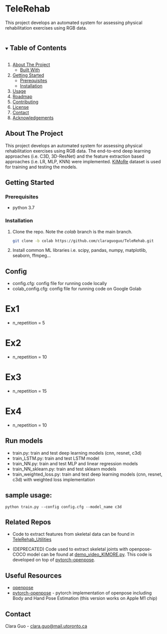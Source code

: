 # TeleRehab

This project develops an automated system for assessing physical rehabilitation exercises using RGB data.

<!-- TABLE OF CONTENTS -->
<details open="open">
  <summary><h2 style="display: inline-block">Table of Contents</h2></summary>
  <ol>
    <li>
      <a href="#about-the-project">About The Project</a>
      <ul>
        <li><a href="#built-with">Built With</a></li>
      </ul>
    </li>
    <li>
      <a href="#getting-started">Getting Started</a>
      <ul>
        <li><a href="#prerequisites">Prerequisites</a></li>
        <li><a href="#installation">Installation</a></li>
      </ul>
    </li>
    <li><a href="#usage">Usage</a></li>
    <li><a href="#roadmap">Roadmap</a></li>
    <li><a href="#contributing">Contributing</a></li>
    <li><a href="#license">License</a></li>
    <li><a href="#contact">Contact</a></li>
    <li><a href="#acknowledgements">Acknowledgements</a></li>
  </ol>
</details>



<!-- ABOUT THE PROJECT -->
## About The Project

This project develops an automated system for assessing physical rehabilitation exercises using RGB data. The end-to-end deep learning approaches (i.e. C3D, 3D-ResNet) and the feature extraction based approaches (i.e. LR, MLP, KNN) were implemented. [KiMoRe](https://github.com/petteriTeikari/KiMoRe_wrapper/wiki) dataset is used for training and testing the models.


<!-- GETTING STARTED -->
## Getting Started


### Prerequisites

* python 3.7

### Installation

1. Clone the repo. Note the *colab* branch is the main branch.
   ```sh
   git clone -b colab https://github.com/claraguoguo/TeleRehab.git
   ```
2. Install common ML libraries i.e. scipy, pandas, numpy, matplotlib, seaborn, ffmpeg...

<!-- USAGE EXAMPLES -->
## Config

* config.cfg: config file for running code locally
* colab_config.cfg: config file for running code on Google Golab 
  
# Ex1
* n_repetition = 5
# Ex2
* n_repetition = 10
# Ex3
* n_repetition = 15
# Ex4
* n_repetition = 10

## Run models
* train.py: train and test deep learning models (cnn, resnet, c3d)
* train_LSTM.py: train and test LSTM model
* train_NN.py: train and test MLP and linear regression models
* train_NN_sklearn.py: train and test sklearn models 
* train_weighted_loss.py: train and test deep learning models (cnn, resnet, c3d) with weighted loss implementation
  
## sample usage: 
```
python train.py --config config.cfg --model_name c3d
```

## Related Repos
* Code to extract features from skeletal data can be found in [TeleRehab_Utilities](https://github.com/claraguoguo/TeleRehab_Utilities/SkeletalDataUtils)

* (DEPRECATED) Code used to extract skeletal joints with openpose-COCO model can be found at [demo_video_KIMORE.py](https://github.com/claraguoguo/pytorch-openpose/blob/master/demo_video_KIMORE.py). This code is developed on top of [pytorch-openpose](https://github.com/Hzzone/pytorch-openpose).

## Useful Resources

* [openpose](https://github.com/CMU-Perceptual-Computing-Lab/openpose)
* [pytorch-openpose](https://github.com/Hzzone/pytorch-openpose) - pytorch implementation of openpose including Body and Hand Pose Estimation (this version works on Apple M1 chip)


<!-- CONTACT -->
## Contact

Clara Guo  - [clara.guo@mail.utoronto.ca](clara.guo@mail.utoronto.ca)

